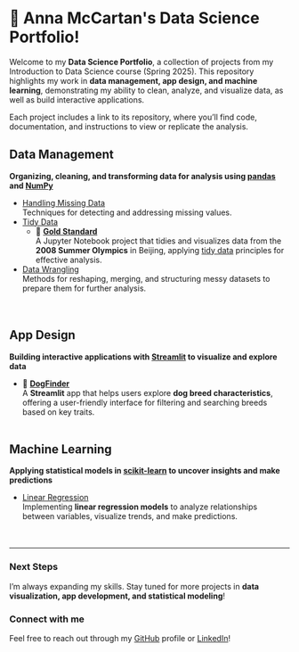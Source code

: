 # :sunflower: Anna McCartan's Data Science Portfolio!

Welcome to my **Data Science Portfolio**, a collection of projects from my Introduction to Data Science course (Spring 2025). This repository highlights my work in **data management, app design, and machine learning**, demonstrating my ability to clean, analyze, and visualize data, as well as build interactive applications.

Each project includes a link to its repository, where you’ll find code, documentation, and instructions to view or replicate the analysis.

## Data Management
**Organizing, cleaning, and transforming data for analysis using [pandas](https://pandas.pydata.org/) and [NumPy](https://numpy.org/)**  
- [Handling Missing Data](https://github.com/annamccartan3/MCCARTAN-Data-Science-Portfolio/tree/main/handling_missing_data)<br>
  Techniques for detecting and addressing missing values.
- [Tidy Data](https://github.com/annamccartan3/MCCARTAN-Data-Science-Portfolio/tree/main/tidy_data)
  - :medal_sports: [**Gold Standard**](https://github.com/annamccartan3/MCCARTAN-Data-Science-Portfolio/tree/main/TidyData-Project)<br>
    A Jupyter Notebook project that tidies and visualizes data from the **2008 Summer Olympics** in Beijing, applying [tidy data](https://vita.had.co.nz/papers/tidy-data.pdf) principles for effective analysis.
- [Data Wrangling](https://github.com/annamccartan3/MCCARTAN-Data-Science-Portfolio/tree/main/data_wrangling)<br>
  Methods for reshaping, merging, and structuring messy datasets to prepare them for further analysis.  
<br><br>
## App Design
**Building interactive applications with [Streamlit](https://streamlit.io/) to visualize and explore data**  
- :dog: [**DogFinder**](https://github.com/annamccartan3/MCCARTAN-Data-Science-Portfolio/tree/main/basic_streamlit_app)<br> 
  A **Streamlit** app that helps users explore **dog breed characteristics**, offering a user-friendly interface for filtering and searching breeds based on key traits.
<br><br>
## Machine Learning
**Applying statistical models in [scikit-learn](https://scikit-learn.org/stable/) to uncover insights and make predictions**  
- [Linear Regression](https://github.com/annamccartan3/MCCARTAN-Data-Science-Portfolio/tree/main/linear_regression)<br>
  Implementing **linear regression models** to analyze relationships between variables, visualize trends, and make predictions.  
<br><br>
---
### Next Steps
I’m always expanding my skills. Stay tuned for more projects in **data visualization, app development, and statistical modeling**!  

### Connect with me
Feel free to reach out through my [GitHub](https://github.com/annamccartan3) profile or [LinkedIn](https://www.linkedin.com/in/anna-mccartan/)!  
